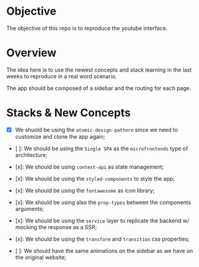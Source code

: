 # Objective

The objective of this repo is to reproduce the youtube interface.

# Overview

The idea here is to use the newest concepts and stack learning in the last weeks to reproduce in a real word scenario.

The app should be composed of a sidebar and the routing for each page.

# Stacks & New Concepts

- [x] We shuold be using the `atomic-design-pattern` since we need to customize and clone the app again;

- [ ]: We should be using the `Single SPA` as the `microfrontends` type of architecture;

- [x]: We should be using `context-api` as state management;

- [x]: We should be using the `styled-components` to style the app;

- [x]: We should be using the `fontawesome` as icon library;

- [x]: We should be using also the `prop-types` between the components arguments;

- [x]: We should be using the `service` layer to replicate the backend w/ mocking the response as a SSR;

- [x]: We should be using the `transform` and `transition` css properties;

- [ ]: We should have the same animations on the sidebar as we have on the original website;
